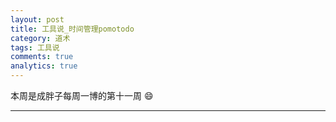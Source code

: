 ```yaml
---
layout: post
title: 工具说_时间管理pomotodo
category: 道术
tags: 工具说
comments: true
analytics: true
---
```


本周是成胖子每周一博的第十一周 :smile:

---

<!--more-->
